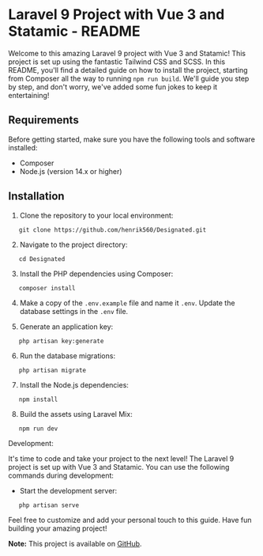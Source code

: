 # Laravel 9 Project with Vue 3 and Statamic - README

Welcome to this amazing Laravel 9 project with Vue 3 and Statamic! This project is set up using the fantastic Tailwind CSS and SCSS. In this README, you'll find a detailed guide on how to install the project, starting from Composer all the way to running `npm run build`. We'll guide you step by step, and don't worry, we've added some fun jokes to keep it entertaining!

## Requirements

Before getting started, make sure you have the following tools and software installed:

- Composer
- Node.js (version 14.x or higher)

## Installation

1. Clone the repository to your local environment:

```
   git clone https://github.com/henrik560/Designated.git
```

2. Navigate to the project directory:

```
   cd Designated
```

3. Install the PHP dependencies using Composer:

```
   composer install
```

4. Make a copy of the `.env.example` file and name it `.env`. Update the database settings in the `.env` file.

5. Generate an application key:

```
   php artisan key:generate
```

6. Run the database migrations:

```
   php artisan migrate
```

7. Install the Node.js dependencies:

```
   npm install
```

8. Build the assets using Laravel Mix:

```
   npm run dev
```

Development:

It's time to code and take your project to the next level! The Laravel 9 project is set up with Vue 3 and Statamic. You can use the following commands during development:

- Start the development server:

```
   php artisan serve
```

Feel free to customize and add your personal touch to this guide. Have fun building your amazing project!

**Note:**
This project is available on [GitHub](https://github.com/henrik560/Designated).

